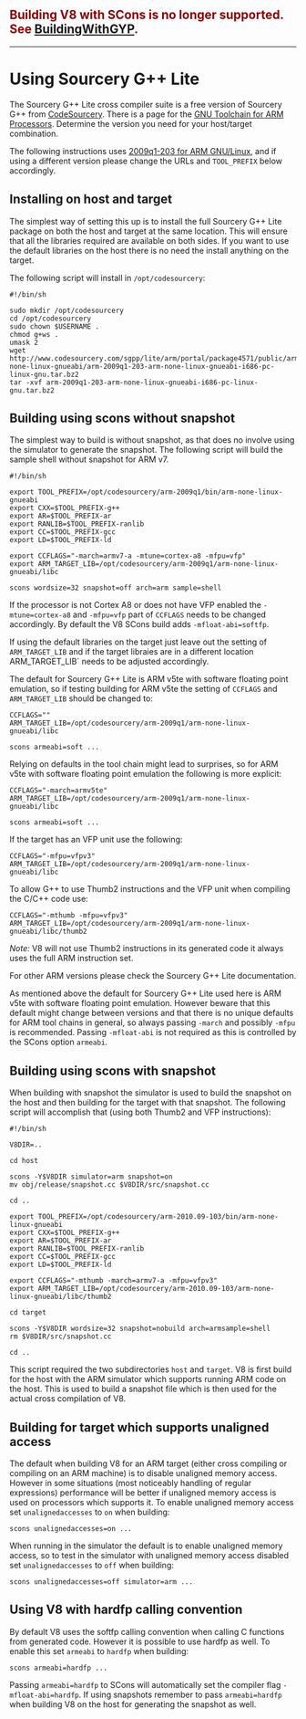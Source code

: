 <font color='darkred'><b><h2>Building V8 with SCons is no longer supported. See <a href='https://code.google.com/p/v8-wiki/wiki/BuildingWithGYP'>BuildingWithGYP</a>.</h2></b></font>

---


# Using Sourcery G++ Lite

The Sourcery G++ Lite cross compiler suite is a free version of Sourcery G++ from [CodeSourcery](http://www.codesourcery.com). There is a page for the [GNU Toolchain for ARM Processors](http://www.codesourcery.com/sgpp/lite/arm). Determine the version you need for your host/target combination.

The following instructions uses [2009q1-203 for ARM GNU/Linux](http://www.codesourcery.com/sgpp/lite/arm/portal/release858), and if using a different version please change the URLs and `TOOL_PREFIX` below accordingly.

## Installing on host and target

The simplest way of setting this up is to install the full Sourcery G++ Lite package on both the host and target at the same location. This will ensure that all the libraries required are available on both sides. If you want to use the default libraries on the host there is no need the install anything on the target.

The following script will install in `/opt/codesourcery`:

```
#!/bin/sh

sudo mkdir /opt/codesourcery
cd /opt/codesourcery
sudo chown $USERNAME .
chmod g+ws .
umask 2
wget http://www.codesourcery.com/sgpp/lite/arm/portal/package4571/public/arm-none-linux-gnueabi/arm-2009q1-203-arm-none-linux-gnueabi-i686-pc-linux-gnu.tar.bz2
tar -xvf arm-2009q1-203-arm-none-linux-gnueabi-i686-pc-linux-gnu.tar.bz2
```


## Building using scons without snapshot

The simplest way to build is without snapshot, as that does no involve using the simulator to generate the snapshot. The following script will build the sample shell without snapshot for ARM v7.

```
#!/bin/sh

export TOOL_PREFIX=/opt/codesourcery/arm-2009q1/bin/arm-none-linux-gnueabi
export CXX=$TOOL_PREFIX-g++
export AR=$TOOL_PREFIX-ar
export RANLIB=$TOOL_PREFIX-ranlib
export CC=$TOOL_PREFIX-gcc
export LD=$TOOL_PREFIX-ld

export CCFLAGS="-march=armv7-a -mtune=cortex-a8 -mfpu=vfp"
export ARM_TARGET_LIB=/opt/codesourcery/arm-2009q1/arm-none-linux-gnueabi/libc

scons wordsize=32 snapshot=off arch=arm sample=shell
```

If the processor is not Cortex A8 or does not have VFP enabled the `-mtune=cortex-a8` and `-mfpu=vfp` part of `CCFLAGS` needs to be changed accordingly. By default the V8 SCons build adds `-mfloat-abi=softfp`.

If using the default libraries on the target just leave out the setting of `ARM_TARGET_LIB` and if the target libraies are in a different location ARM\_TARGET\_LIB` needs to be adjusted accordingly.

The default for Sourcery G++ Lite is ARM v5te with software floating point emulation, so if testing building for ARM v5te the setting of `CCFLAGS` and `ARM_TARGET_LIB` should be changed to:

```
CCFLAGS=""
ARM_TARGET_LIB=/opt/codesourcery/arm-2009q1/arm-none-linux-gnueabi/libc

scons armeabi=soft ...
```

Relying on defaults in the tool chain might lead to surprises, so for ARM v5te with software floating point emulation the following is more explicit:

```
CCFLAGS="-march=armv5te"
ARM_TARGET_LIB=/opt/codesourcery/arm-2009q1/arm-none-linux-gnueabi/libc

scons armeabi=soft ...
```

If the target has an VFP unit use the following:

```
CCFLAGS="-mfpu=vfpv3"
ARM_TARGET_LIB=/opt/codesourcery/arm-2009q1/arm-none-linux-gnueabi/libc
```

To allow G++ to use Thumb2 instructions and the VFP unit when compiling the C/C++ code use:

```
CCFLAGS="-mthumb -mfpu=vfpv3"
ARM_TARGET_LIB=/opt/codesourcery/arm-2009q1/arm-none-linux-gnueabi/libc/thumb2
```

_Note:_ V8 will not use Thumb2 instructions in its generated code it always uses the full ARM instruction set.

For other ARM versions please check the Sourcery G++ Lite documentation.

As mentioned above the default for Sourcery G++ Lite used here is ARM v5te with software floating point emulation. However beware that this default might change between versions and that there is no unique defaults for ARM tool chains in general, so always passing `-march` and possibly `-mfpu` is recommended. Passing `-mfloat-abi` is not required as this is controlled by the SCons option `armeabi`.

## Building using scons with snapshot

When building with snapshot the simulator is used to build the snapshot on the host and then building for the target with that snapshot. The following script will accomplish that (using both Thumb2 and VFP instructions):

```
#!/bin/sh

V8DIR=..

cd host

scons -Y$V8DIR simulator=arm snapshot=on
mv obj/release/snapshot.cc $V8DIR/src/snapshot.cc

cd ..

export TOOL_PREFIX=/opt/codesourcery/arm-2010.09-103/bin/arm-none-linux-gnueabi
export CXX=$TOOL_PREFIX-g++
export AR=$TOOL_PREFIX-ar
export RANLIB=$TOOL_PREFIX-ranlib
export CC=$TOOL_PREFIX-gcc
export LD=$TOOL_PREFIX-ld

export CCFLAGS="-mthumb -march=armv7-a -mfpu=vfpv3"
export ARM_TARGET_LIB=/opt/codesourcery/arm-2010.09-103/arm-none-linux-gnueabi/libc/thumb2

cd target

scons -Y$V8DIR wordsize=32 snapshot=nobuild arch=armsample=shell
rm $V8DIR/src/snapshot.cc

cd ..
```

This script required the two subdirectories `host` and `target`. V8 is first build for the host with the ARM simulator which supports running ARM code on the host. This is used to build a snapshot file which is then used for the actual cross compilation of V8.

## Building for target which supports unaligned access

The default when building V8 for an ARM target (either cross compiling or compiling on an ARM machine) is to disable unaligned memory access. However in some situations (most noticeably handling of regular expressions) performance will be better if unaligned memory access is used on processors which supports it. To enable unaligned memory access set `unalignedaccesses` to `on` when building:

```
scons unalignedaccesses=on ...
```

When running in the simulator the default is to enable unaligned memory access, so to test in the simulator with unaligned memory access disabled set `unalignedaccesses` to `off` when building:

```
scons unalignedaccesses=off simulator=arm ...
```

## Using V8 with hardfp calling convention

By default V8 uses the softfp calling convention when calling C functions from generated code. However it is possible to use hardfp as well. To enable this set `armeabi` to `hardfp` when building:

```
scons armeabi=hardfp ...
```

Passing `armeabi=hardfp` to SCons will automatically set the compiler flag `-mfloat-abi=hardfp`. If using snapshots remember to pass `armeabi=hardfp` when building V8 on the host for generating the snapshot as well.